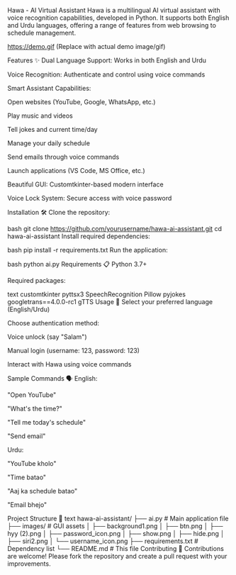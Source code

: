 Hawa - AI Virtual Assistant
Hawa is a multilingual AI virtual assistant with voice recognition capabilities, developed in Python. It supports both English and Urdu languages, offering a range of features from web browsing to schedule management.

https://demo.gif (Replace with actual demo image/gif)

Features ✨
Dual Language Support: Works in both English and Urdu

Voice Recognition: Authenticate and control using voice commands

Smart Assistant Capabilities:

Open websites (YouTube, Google, WhatsApp, etc.)

Play music and videos

Tell jokes and current time/day

Manage your daily schedule

Send emails through voice commands

Launch applications (VS Code, MS Office, etc.)

Beautiful GUI: Customtkinter-based modern interface

Voice Lock System: Secure access with voice password

Installation 🛠️
Clone the repository:

bash
git clone https://github.com/yourusername/hawa-ai-assistant.git
cd hawa-ai-assistant
Install required dependencies:

bash
pip install -r requirements.txt
Run the application:

bash
python ai.py
Requirements 📋
Python 3.7+

Required packages:

text
customtkinter
pyttsx3
SpeechRecognition
Pillow
pyjokes
googletrans==4.0.0-rc1
gTTS
Usage 🎤
Select your preferred language (English/Urdu)

Choose authentication method:

Voice unlock (say "Salam")

Manual login (username: 123, password: 123)

Interact with Hawa using voice commands

Sample Commands 🗣️
English:

"Open YouTube"

"What's the time?"

"Tell me today's schedule"

"Send email"

Urdu:

"YouTube kholo"

"Time batao"

"Aaj ka schedule batao"

"Email bhejo"

Project Structure 📂
text
hawa-ai-assistant/
├── ai.py                # Main application file
├── images/              # GUI assets
│   ├── background1.png
│   ├── btn.png
│   ├── hyy (2).png
│   ├── password_icon.png
│   ├── show.png
│   ├── hide.png
│   ├── siri2.png
│   └── username_icon.png
├── requirements.txt     # Dependency list
└── README.md            # This file
Contributing 🤝
Contributions are welcome! Please fork the repository and create a pull request with your improvements.
